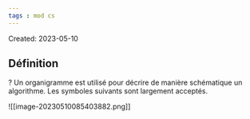 ```yaml
---
tags : mod cs
---
```

Created: 2023-05-10

## Définition
?
Un organigramme est utilisé pour décrire de manière schématique un algorithme. Les symboles suivants sont largement acceptés.

![[image-20230510085403882.png]]

